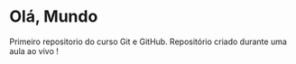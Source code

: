 # Olá,  Mundo
 Primeiro repositorio do curso Git e GitHub.
 Repositório criado durante uma aula ao vivo !
